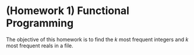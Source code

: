 # (Homework 1) Functional Programming

The objective of this homework is to find the *k* most frequent integers and *k* most frequent reals in a file.